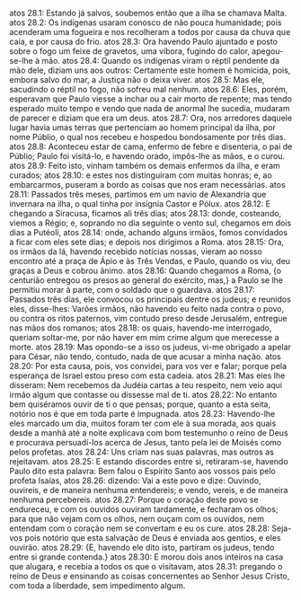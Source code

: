 atos 28.1: Estando já salvos, soubemos então que a ilha se chamava Malta.
atos 28.2: Os indígenas usaram conosco de não pouca humanidade; pois acenderam uma fogueira e nos recolheram a todos por causa da chuva que caía, e por causa do frio.
atos 28.3: Ora havendo Paulo ajuntado e posto sobre o fogo um feixe de gravetos, uma víbora, fugindo do calor, apegou-se-lhe à mão.
atos 28.4: Quando os indígenas viram o réptil pendente da mão dele, diziam uns aos outros: Certamente este homem é homicida, pois, embora salvo do mar, a Justiça não o deixa viver.
atos 28.5: Mas ele, sacudindo o réptil no fogo, não sofreu mal nenhum.
atos 28.6: Eles, porém, esperavam que Paulo viesse a inchar ou a cair morto de repente; mas tendo esperado muito tempo e vendo que nada de anormal lhe sucedia, mudaram de parecer e diziam que era um deus.
atos 28.7: Ora, nos arredores daquele lugar havia umas terras que pertenciam ao homem principal da ilha, por nome Públio, o qual nos recebeu e hospedou bondosamente por três dias.
atos 28.8: Aconteceu estar de cama, enfermo de febre e disenteria, o pai de Públio; Paulo foi visitá-lo, e havendo orado, impôs-lhe as mãos, e o curou.
atos 28.9: Feito isto, vinham também os demais enfermos da ilha, e eram curados;
atos 28.10: e estes nos distinguiram com muitas honras; e, ao embarcarmos, puseram a bordo as coisas que nos eram necessárias.
atos 28.11: Passados três meses, partimos em um navio de Alexandria que invernara na ilha, o qual tinha por insígnia Castor e Pólux.
atos 28.12: E chegando a Siracusa, ficamos ali três dias;
atos 28.13: donde, costeando, viemos a Régio; e, soprando no dia seguinte o vento sul, chegamos em dois dias a Putéoli,
atos 28.14: onde, achando alguns irmãos, fomos convidados a ficar com eles sete dias; e depois nos dirigimos a Roma.
atos 28.15: Ora, os irmãos da lá, havendo recebido notícias nossas, vieram ao nosso encontro até a praça de Ápio e às Três Vendas, e Paulo, quando os viu, deu graças a Deus e cobrou ânimo.
atos 28.16: Quando chegamos a Roma, {o centurião entregou os presos ao general do exército, mas,} a Paulo se lhe permitiu morar à parte, com o soldado que o guardava.
atos 28.17: Passados três dias, ele convocou os principais dentre os judeus; e reunidos eles, disse-lhes: Varões irmãos, não havendo eu feito nada contra o povo, ou contra os ritos paternos, vim contudo preso desde Jerusalém, entregue nas mãos dos romanos;
atos 28.18: os quais, havendo-me interrogado, queriam soltar-me, por não haver em mim crime algum que merecesse a morte.
atos 28.19: Mas opondo-se a isso os judeus, vi-me obrigado a apelar para César, não tendo, contudo, nada de que acusar a minha nação.
atos 28.20: Por esta causa, pois, vos convidei, para vos ver e falar; porque pela esperança de Israel estou preso com esta cadeia.
atos 28.21: Mas eles lhe disseram: Nem recebemos da Judéia cartas a teu respeito, nem veio aqui irmão algum que contasse ou dissesse mal de ti.
atos 28.22: No entanto bem quiséramos ouvir de ti o que pensas; porque, quanto a esta seita, notório nos é que em toda parte é impugnada.
atos 28.23: Havendo-lhe eles marcado um dia, muitos foram ter com ele à sua morada, aos quais desde a manhã até a noite explicava com bom testemunho o reino de Deus e procurava persuadí-los acerca de Jesus, tanto pela lei de Moisés como pelos profetas.
atos 28.24: Uns criam nas suas palavras, mas outros as rejeitavam.
atos 28.25: E estando discordes entre si, retiraram-se, havendo Paulo dito esta palavra: Bem falou o Espírito Santo aos vossos pais pelo profeta Isaías,
atos 28.26: dizendo: Vai a este povo e dize: Ouvindo, ouvireis, e de maneira nenhuma entendereis; e vendo, vereis, e de maneira nenhuma percebereis.
atos 28.27: Porque o coração deste povo se endureceu, e com os ouvidos ouviram tardamente, e fecharam os olhos; para que não vejam com os olhos, nem ouçam com os ouvidos, nem entendam com o coração nem se convertam e eu os cure.
atos 28.28: Seja-vos pois notório que esta salvação de Deus é enviada aos gentios, e eles ouvirão.
atos 28.29: {E, havendo ele dito isto, partiram os judeus, tendo entre si grande contenda.}
atos 28.30: E morou dois anos inteiros na casa que alugara, e recebia a todos os que o visitavam,
atos 28.31: pregando o reino de Deus e ensinando as coisas concernentes ao Senhor Jesus Cristo, com toda a liberdade, sem impedimento algum.
